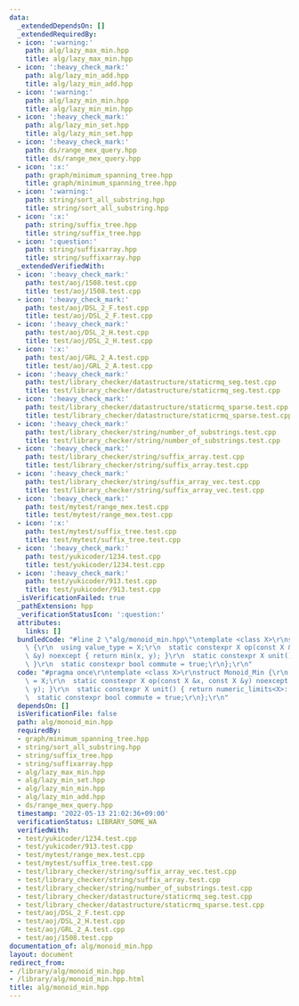 ```yaml
---
data:
  _extendedDependsOn: []
  _extendedRequiredBy:
  - icon: ':warning:'
    path: alg/lazy_max_min.hpp
    title: alg/lazy_max_min.hpp
  - icon: ':heavy_check_mark:'
    path: alg/lazy_min_add.hpp
    title: alg/lazy_min_add.hpp
  - icon: ':warning:'
    path: alg/lazy_min_min.hpp
    title: alg/lazy_min_min.hpp
  - icon: ':heavy_check_mark:'
    path: alg/lazy_min_set.hpp
    title: alg/lazy_min_set.hpp
  - icon: ':heavy_check_mark:'
    path: ds/range_mex_query.hpp
    title: ds/range_mex_query.hpp
  - icon: ':x:'
    path: graph/minimum_spanning_tree.hpp
    title: graph/minimum_spanning_tree.hpp
  - icon: ':warning:'
    path: string/sort_all_substring.hpp
    title: string/sort_all_substring.hpp
  - icon: ':x:'
    path: string/suffix_tree.hpp
    title: string/suffix_tree.hpp
  - icon: ':question:'
    path: string/suffixarray.hpp
    title: string/suffixarray.hpp
  _extendedVerifiedWith:
  - icon: ':heavy_check_mark:'
    path: test/aoj/1508.test.cpp
    title: test/aoj/1508.test.cpp
  - icon: ':heavy_check_mark:'
    path: test/aoj/DSL_2_F.test.cpp
    title: test/aoj/DSL_2_F.test.cpp
  - icon: ':heavy_check_mark:'
    path: test/aoj/DSL_2_H.test.cpp
    title: test/aoj/DSL_2_H.test.cpp
  - icon: ':x:'
    path: test/aoj/GRL_2_A.test.cpp
    title: test/aoj/GRL_2_A.test.cpp
  - icon: ':heavy_check_mark:'
    path: test/library_checker/datastructure/staticrmq_seg.test.cpp
    title: test/library_checker/datastructure/staticrmq_seg.test.cpp
  - icon: ':heavy_check_mark:'
    path: test/library_checker/datastructure/staticrmq_sparse.test.cpp
    title: test/library_checker/datastructure/staticrmq_sparse.test.cpp
  - icon: ':heavy_check_mark:'
    path: test/library_checker/string/number_of_substrings.test.cpp
    title: test/library_checker/string/number_of_substrings.test.cpp
  - icon: ':heavy_check_mark:'
    path: test/library_checker/string/suffix_array.test.cpp
    title: test/library_checker/string/suffix_array.test.cpp
  - icon: ':heavy_check_mark:'
    path: test/library_checker/string/suffix_array_vec.test.cpp
    title: test/library_checker/string/suffix_array_vec.test.cpp
  - icon: ':heavy_check_mark:'
    path: test/mytest/range_mex.test.cpp
    title: test/mytest/range_mex.test.cpp
  - icon: ':x:'
    path: test/mytest/suffix_tree.test.cpp
    title: test/mytest/suffix_tree.test.cpp
  - icon: ':heavy_check_mark:'
    path: test/yukicoder/1234.test.cpp
    title: test/yukicoder/1234.test.cpp
  - icon: ':heavy_check_mark:'
    path: test/yukicoder/913.test.cpp
    title: test/yukicoder/913.test.cpp
  _isVerificationFailed: true
  _pathExtension: hpp
  _verificationStatusIcon: ':question:'
  attributes:
    links: []
  bundledCode: "#line 2 \"alg/monoid_min.hpp\"\ntemplate <class X>\r\nstruct Monoid_Min\
    \ {\r\n  using value_type = X;\r\n  static constexpr X op(const X &x, const X\
    \ &y) noexcept { return min(x, y); }\r\n  static constexpr X unit() { return numeric_limits<X>::max();\
    \ }\r\n  static constexpr bool commute = true;\r\n};\r\n"
  code: "#pragma once\r\ntemplate <class X>\r\nstruct Monoid_Min {\r\n  using value_type\
    \ = X;\r\n  static constexpr X op(const X &x, const X &y) noexcept { return min(x,\
    \ y); }\r\n  static constexpr X unit() { return numeric_limits<X>::max(); }\r\n\
    \  static constexpr bool commute = true;\r\n};\r\n"
  dependsOn: []
  isVerificationFile: false
  path: alg/monoid_min.hpp
  requiredBy:
  - graph/minimum_spanning_tree.hpp
  - string/sort_all_substring.hpp
  - string/suffix_tree.hpp
  - string/suffixarray.hpp
  - alg/lazy_max_min.hpp
  - alg/lazy_min_set.hpp
  - alg/lazy_min_min.hpp
  - alg/lazy_min_add.hpp
  - ds/range_mex_query.hpp
  timestamp: '2022-05-13 21:02:36+09:00'
  verificationStatus: LIBRARY_SOME_WA
  verifiedWith:
  - test/yukicoder/1234.test.cpp
  - test/yukicoder/913.test.cpp
  - test/mytest/range_mex.test.cpp
  - test/mytest/suffix_tree.test.cpp
  - test/library_checker/string/suffix_array_vec.test.cpp
  - test/library_checker/string/suffix_array.test.cpp
  - test/library_checker/string/number_of_substrings.test.cpp
  - test/library_checker/datastructure/staticrmq_seg.test.cpp
  - test/library_checker/datastructure/staticrmq_sparse.test.cpp
  - test/aoj/DSL_2_F.test.cpp
  - test/aoj/DSL_2_H.test.cpp
  - test/aoj/GRL_2_A.test.cpp
  - test/aoj/1508.test.cpp
documentation_of: alg/monoid_min.hpp
layout: document
redirect_from:
- /library/alg/monoid_min.hpp
- /library/alg/monoid_min.hpp.html
title: alg/monoid_min.hpp
---
```

